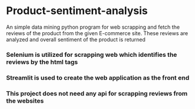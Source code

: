 # Product-sentiment-analysis
An simple data mining python program for web scrapping and fetch the reviews of the product from the given E-commerce site. These reviews are analyzed and overall sentiment of the product is returned
### Selenium is utilized for scrapping web which identifies the reviews by the html tags
### Streamlit is used to create the web application as the front end
### This project does not need any api for scrapping reviews from the websites
<!-- Uploading "Screenshot 2025-03-21 153137.png"... -->
